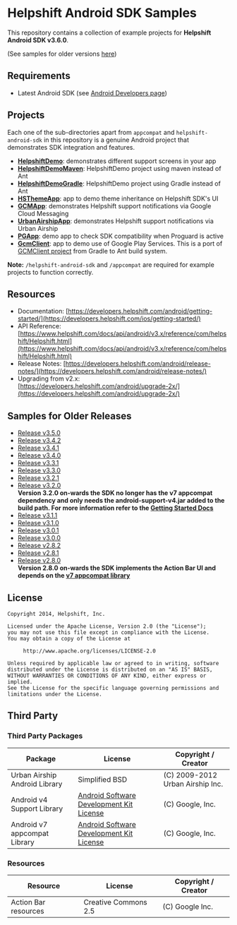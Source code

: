# Helpshift Android SDK Samples

This repository contains a collection of example projects for **Helpshift Android SDK v3.6.0**.

(See samples for older versions [here](#samples-for-older-releases))

## Requirements

* Latest Android SDK (see [Android Developers page](http://developer.android.com/sdk/index.html))

## Projects

Each one of the sub-directories apart from `appcompat` and `helpshift-android-sdk` in this repository is a genuine Android project that demonstrates SDK integration and features.

* **[HelpshiftDemo](HelpshiftDemo)**: demonstrates different support screens in your app
* **[HelpshiftDemoMaven](HelpshiftDemoMaven)**: HelpshiftDemo project using maven instead of Ant
* **[HelpshiftDemoGradle](HelpshiftDemoGradle)**: HelpshiftDemo project using Gradle instead of Ant
* **[HSThemeApp](HSThemeApp)**: app to demo theme inheritance on Helpshift SDK's UI
* **[GCMApp](GCMApp)**: demonstrates Helpshift support notifications via Google Cloud Messaging
* **[UrbanAirshipApp](UrbanAirshipApp)**: demonstrates Helpshift support notifications via Urban Airship
* **[PGApp](PGApp)**: demo app to check SDK compatibility when Proguard is active
* **[GcmClient](GcmClient)**: app to demo use of Google Play Services. This is a port of [GCMClient project](https://code.google.com/p/gcm/) from Gradle to Ant build system.

**Note:** `/helpshift-android-sdk` and `/appcompat` are required for example projects to function correctly.

## Resources
* Documentation: [https://developers.helpshift.com/android/getting-started/](https://developers.helpshift.com/ios/getting-started/)
* API Reference: [https://www.helpshift.com/docs/api/android/v3.x/reference/com/helpshift/Helpshift.html](https://www.helpshift.com/docs/api/android/v3.x/reference/com/helpshift/Helpshift.html)
* Release Notes: [https://developers.helpshift.com/android/release-notes/](https://developers.helpshift.com/android/release-notes/)
* Upgrading from v2.x: [https://developers.helpshift.com/android/upgrade-2x/](https://developers.helpshift.com/android/upgrade-2x/)

## Samples for Older Releases

* [Release v3.5.0](../../tree/3.5.0)
* [Release v3.4.2](../../tree/3.4.2)
* [Release v3.4.1](../../tree/3.4.1)
* [Release v3.4.0](../../tree/3.4.0)
* [Release v3.3.1](../../tree/3.3.1)
* [Release v3.3.0](../../tree/3.3.0)
* [Release v3.2.1](../../tree/3.2.1)
* [Release v3.2.0](../../tree/3.2.0) <br />
    **Version 3.2.0 on-wards the SDK no longer has the v7 appcompat dependency and only needs the android-support-v4.jar added to the build path. For more information refer to the <a href="https://developers.helpshift.com/android/getting-started/" target="_blank">Getting Started Docs</a>**
* [Release v3.1.1](../../tree/3.1.1)
* [Release v3.1.0](../../tree/3.1.0)
* [Release v3.0.1](../../tree/3.0.1)
* [Release v3.0.0](../../tree/3.0.0)
* [Release v2.8.2](../../tree/2.8.2)
* [Release v2.8.1](../../tree/2.8.1)
* [Release v2.8.0](../../tree/2.8.0) <br />
    **Version 2.8.0 on-wards the SDK implements the Action Bar UI and depends on the <a href="http://developer.android.com/tools/support-library/features.html#v7" target="_blank">v7 appcompat library</a>**


## License

```
Copyright 2014, Helpshift, Inc.

Licensed under the Apache License, Version 2.0 (the "License");
you may not use this file except in compliance with the License.
You may obtain a copy of the License at

     http://www.apache.org/licenses/LICENSE-2.0

Unless required by applicable law or agreed to in writing, software
distributed under the License is distributed on an "AS IS" BASIS,
WITHOUT WARRANTIES OR CONDITIONS OF ANY KIND, either express or implied.
See the License for the specific language governing permissions and
limitations under the License.
```

## Third Party

### Third Party Packages

| Package       | License                               | Copyright / Creator
-----------------|---------------------------------------|---------------------
| Urban Airship Android Library | Simplified BSD | (C) 2009-2012 Urban Airship Inc.
| Android v4 Support Library | [Android Software Development Kit License](http://developer.android.com/sdk/terms.html) | (C) Google, Inc.
| Android v7 appcompat Library | [Android Software Development Kit License](http://developer.android.com/sdk/terms.html) | (C) Google, Inc.


### Resources

| Resource       | License                               | Copyright / Creator
-----------------|---------------------------------------|---------------------
| Action Bar resources | Creative Commons 2.5 | (C) Google Inc.
